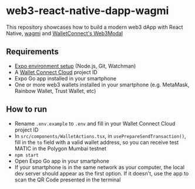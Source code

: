 # web3-react-native-dapp-wagmi

This repository showcases how to build a modern web3 dApp with React Native, [wagmi](https://wagmi.sh) and [WalletConnect's Web3Modal](https://docs.walletconnect.com/web3modal/react-native/about)

## Requirements

- [Expo environment setup](https://docs.expo.dev/get-started/installation/#requirements) (Node.js, Git, Watchman)
- A [Wallet Connect Cloud](https://cloud.walletconnect.com/sign-in) project ID
- Expo Go app installed in your smartphone
- One or more web3 wallets installed in your smartphone (e.g. MetaMask, Rainbow Wallet, Trust Wallet, etc)

## How to run

- Rename `.env.example` to `.env` and fill in your Wallet Connect Cloud project ID
- In `src/components/WalletActions.tsx`, in `usePrepareSendTransaction()`, fill in the `to` field with a valid wallet address, so you can receive test MATIC in the Polygon Mumbai testnet
- `npm start`
- Open Expo Go app in your smartphone
- If your smartphone is in the same network as your computer, the local dev server should appear as the first option. If it doesn't, use the app to scan the QR Code presented in the terminal
